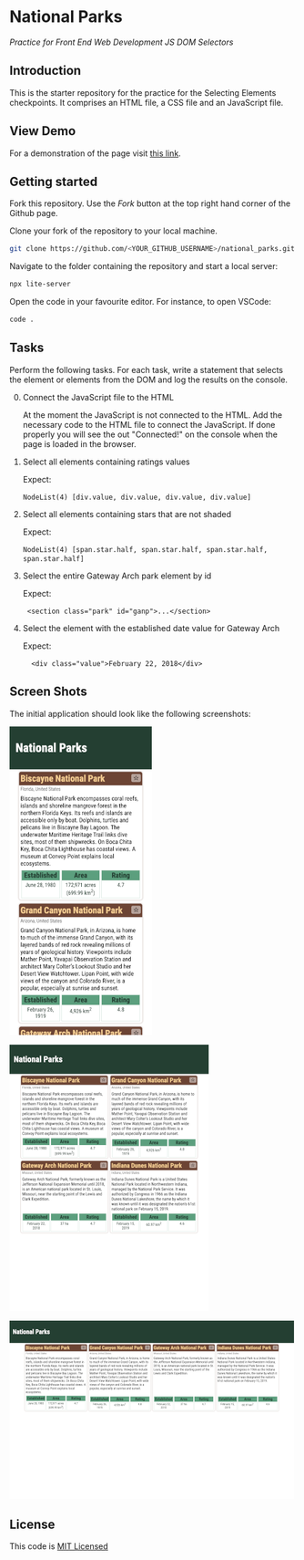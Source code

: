 # National Parks

_Practice for Front End Web Development JS DOM Selectors_

## Introduction

This is the starter repository for the practice for the Selecting Elements checkpoints. It comprises an HTML file, a CSS file and an JavaScript file.

## View Demo

For a demonstration of the page visit [this link](https://thinkful-ed.github.io/jsdom_selectors/).

## Getting started

Fork this repository. Use the _Fork_ button at the top right hand corner of the Github page.

Clone your fork of the repository to your local machine.

```bash
git clone https://github.com/<YOUR_GITHUB_USERNAME>/national_parks.git
```

Navigate to the folder containing the repository and start a local server:

```bash
npx lite-server
```

Open the code in your favourite editor. For instance, to open VSCode:

```bash
code .
```

## Tasks

Perform the following tasks. For each task, write a statement that selects the element or elements from the DOM and log the results on the console.

0. Connect the JavaScript file to the HTML

   At the moment the JavaScript is not connected to the HTML. Add the necessary code to the HTML file to connect the JavaScript. If done properly you will see the out "Connected!" on the console when the page is loaded in the browser.

1) Select all elements containing ratings values

   Expect:

   ```
   NodeList(4) [div.value, div.value, div.value, div.value]
   ```

2) Select all elements containing stars that are not shaded

   Expect:

   ```
   NodeList(4) [span.star.half, span.star.half, span.star.half, span.star.half]
   ```

3) Select the entire Gateway Arch park element by id

   Expect:

   ```
    <section class="park" id="ganp">...</section>
   ```

4) Select the element with the established date value for Gateway Arch

   Expect:

   ```
     <div class="value">February 22, 2018</div>
   ```

## Screen Shots

The initial application should look like the following screenshots:

![Mobile screen](screenshots/iphone.png)

![Tablet screen](screenshots/ipad.png)

![Desktop screen](screenshots/laptop.png)

## License

This code is [MIT Licensed](LICENSE)
